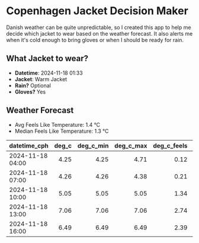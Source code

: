 
# Copenhagen Jacket Decision Maker

Danish weather can be quite unpredictable, so I created this app to help me decide which jacket to wear based on the weather forecast. 
It also alerts me when it's cold enough to bring gloves or when I should be ready for rain.

## What Jacket to wear?

- **Datetime**: 2024-11-18 01:33
- **Jacket**: Warm Jacket
- **Rain?** Optional
- **Gloves?** Yes

## Weather Forecast
- Avg Feels Like Temperature: 1.4 °C
- Median Feels Like Temperature: 1.3 °C

| datetime_cph     |   deg_c |   deg_c_min |   deg_c_max |   deg_c_feels | weather   | wind   | rain   |
|:-----------------|--------:|------------:|------------:|--------------:|:----------|:-------|:-------|
| 2024-11-18 04:00 |    4.25 |        4.25 |        4.71 |          0.12 | Clouds    | Medium | None   |
| 2024-11-18 07:00 |    4.26 |        4.26 |        4.38 |          0.21 | Clouds    | Medium | None   |
| 2024-11-18 10:00 |    5.05 |        5.05 |        5.05 |          1.34 | Clouds    | Medium | None   |
| 2024-11-18 13:00 |    7.06 |        7.06 |        7.06 |          2.74 | Rain      | High   | Low    |
| 2024-11-18 16:00 |    6.49 |        6.49 |        6.49 |          2.39 | Rain      | High   | Low    |
        